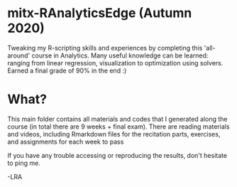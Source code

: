 # mitx-RAnalyticsEdge (Autumn 2020)
Tweaking my R-scripting skills and experiences by completing this 'all-around' course in Analytics. Many useful knowledge can be learned: ranging from linear regression, visualization to optimization using solvers. Earned a final grade of 90% in the end :)

# What?
This main folder contains all materials and codes that I generated along the course (in total there are 9 weeks + final exam). 
There are reading materials and videos, including Rmarkdown files for the recitation parts, exercises, and assignments for each week to pass

If you have any trouble accessing or reproducing the results, don't hesitate to ping me.

-LRA
